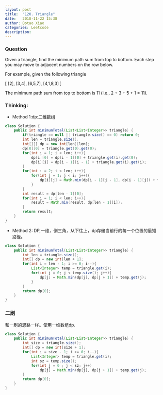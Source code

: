 ```yaml
---
layout: post
title:  "120. Triangle"
date:   2018-11-22 15:38
author: Botao Xiao
categories: Leetcode
description:
---
```

### Question
Given a triangle, find the minimum path sum from top to bottom. Each step you may move to adjacent numbers on the row below.

For example, given the following triangle

[
     [2],
    [3,4],
   [6,5,7],
  [4,1,8,3]
]

The minimum path sum from top to bottom is 11 (i.e., 2 + 3 + 5 + 1 = 11).

### Thinking:
* Method 1:dp:二维数组

```Java
class Solution {
    public int minimumTotal(List<List<Integer>> triangle) {
        if(triangle == null || triangle.size() == 0) return 0;
        int len = triangle.size();
        int[][] dp = new int[len][len];
        dp[0][0] = triangle.get(0).get(0);
        for(int i = 1; i < len; i++){
            dp[i][0] = dp[i - 1][0] + triangle.get(i).get(0);
            dp[i][i] = dp[i - 1][i - 1] + triangle.get(i).get(i);
        }
        for(int i = 2; i < len; i++){
            for(int j = 1; j < i; j++){
                dp[i][j] = Math.min(dp[i - 1][j - 1], dp[i - 1][j]) + triangle.get(i).get(j);
            }
        }
        int result = dp[len - 1][0];
        for(int i = 1; i < len; i++){
            result = Math.min(result, dp[len - 1][i]);
        }
        return result;
    }
}
```

* Method 2: DP,一维，倒三角，从下往上，dp存储当前行的每一个位置的最短路径。

```Java
class Solution {
    public int minimumTotal(List<List<Integer>> triangle) {
        int len = triangle.size();
        int[] dp = new int[len + 1];
        for(int i = len - 1; i >= 0; i--){
            List<Integer> temp = triangle.get(i);
            for(int j = 0; j < temp.size(); j++){
                dp[j] = Math.min(dp[j], dp[j + 1]) + temp.get(j);
            }
        }
        return dp[0];
    }
}
```

### 二刷
和一刷的思路一样。使用一维数组dp.
```Java
class Solution {
    public int minimumTotal(List<List<Integer>> triangle) {
        int size = triangle.size();
        int[] dp = new int[size + 1];
        for(int i = size - 1; i >= 0; i--){
            List<Integer> temp = triangle.get(i);
            int sz = temp.size();
            for(int j = 0 ; j < sz; j++)
                dp[j] = Math.min(dp[j], dp[j + 1]) + temp.get(j);
        }
        return dp[0];
    }
}
```